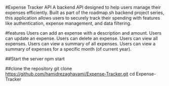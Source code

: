 #Expense Tracker API
A backend API designed to help users manage their expenses efficiently. Built as part of the roadmap.sh backend project series, 
this application allows users to securely track their spending with features like authentication, expense management, 
and data filtering.

#features
Users can add an expense with a description and amount.
Users can update an expense.
Users can delete an expense.
Users can view all expenses.
Users can view a summary of all expenses.
Users can view a summary of expenses for a specific month (of current year).

##Start the server
npm start

##clone the repository
git clone https://github.com/hamidrezaghavami/Expense-Tracker.git
cd Expense-Tracker
